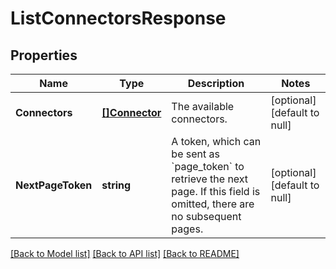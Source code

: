 # ListConnectorsResponse

## Properties
Name | Type | Description | Notes
------------ | ------------- | ------------- | -------------
**Connectors** | [**[]Connector**](Connector.md) | The available connectors. | [optional] [default to null]
**NextPageToken** | **string** | A token, which can be sent as &#x60;page_token&#x60; to retrieve the next page. If this field is omitted, there are no subsequent pages. | [optional] [default to null]

[[Back to Model list]](../README.md#documentation-for-models) [[Back to API list]](../README.md#documentation-for-api-endpoints) [[Back to README]](../README.md)

